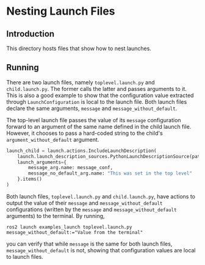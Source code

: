 # Nesting Launch Files

## Introduction
This directory hosts files that show how to nest launches.

## Running
There are two launch files, namely `toplevel.launch.py` and `child.launch.py`. The former calls the latter and passes arguments to it. This is also a good example to show that the configuration value extracted through `LaunchConfiguration` is local to the launch file. Both launch files declare the same arguments, `message` and `message_without_default`.

The top-level launch file passes the value of its `message` configuration forward to an argument of the same name defined in the child launch file. However, it chooses to pass a hard-coded string to the child's `argument_without_default` argument.
```Python
launch_child = launch.actions.IncludeLaunchDescription(
    launch.launch_description_sources.PythonLaunchDescriptionSource(path_to_child_launch_file),
    launch_arguments={
        message_arg.name: message_conf,
        message_no_default_arg.name: "This was set in the top level"
    }.items()
)
```

Both launch files, `toplevel.launch.py` and `child.launch.py`, have actions to output the value of their `message` and `message_without_default` configurations (written by the `message` and `message_without_default` arguments) to the terminal. By running,
```
ros2 launch examples_launch toplevel.launch.py  message_without_default:="Value from the terminal"
```
you can verify that while `message` is the same for both launch files, `message_without_default` is not, showing that configuration values are local to launch files.

